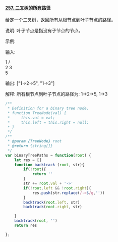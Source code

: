 #### [257. 二叉树的所有路径](https://leetcode-cn.com/problems/binary-tree-paths/)

给定一个二叉树，返回所有从根节点到叶子节点的路径。

说明: 叶子节点是指没有子节点的节点。

示例:

输入:

   1
 /   \
2     3
 \
  5

输出: ["1->2->5", "1->3"]

解释: 所有根节点到叶子节点的路径为: 1->2->5, 1->3

```javascript
/**
 * Definition for a binary tree node.
 * function TreeNode(val) {
 *     this.val = val;
 *     this.left = this.right = null;
 * }
 */
/**
 * @param {TreeNode} root
 * @return {string[]}
 */
var binaryTreePaths = function(root) {
    let res = []
    function backtrack (root, str){
        if(!root){
            return ''
        }
        str += root.val + '->'
        if(!root.left && !root.right){
            res.push(str.replace(/->$/g,''))
        }
        backtrack(root.left, str)
        backtrack(root.right, str)

    }
    backtrack(root, '')
    return res

};
```

